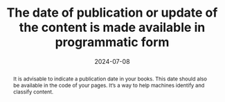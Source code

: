 ---
N: '224'
Rubrique: Identification et contact 
title: The date of publication or update of the content is made available in programmatic form
abstract: It is advisable to indicate a publication date in your books. This date should also be available in the code of your pages. It’s a way to help machines identify and classify content.
categories: ["Identification And Contact"]
agrege: O4224-E069
opquast: '4 224'
indiceebook: '69'
description: "Rule n° 069"
before: "068"
weight: "069"
after: "070"
actif: '1'
layout: rules
date: 2024-07-08
tags: ["", ""]
objectif: ["Provide a publication date for reading and indexing tools", "Improve ranking by reading and classification engines"]
Meo: ["Use the dc:date metadata for the publication date", "Use the dcterms:modified metadata to indicate the date of the last modification made to the file"]
Controle: ["Check the presence and accuracy of the metadata dc:date", "Check the presence and relevance of the metadata dcterms:modified"]
Source: ["Opquast"]
Referentiel: [""]
Steps: ["", ""]
comments:  ["2024-07-22 Change of classification for 
Identification And Contact"]
---